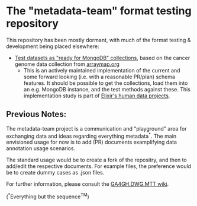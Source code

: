 The "metadata-team" format testing repository
=============================================

This repository has been mostly dormant, with much of the format testing & development being placed elsewhere:

* [Test datasets as "ready for MongoDB" collections](https://github.com/mbaudis/arraymap2ga4gh), based on the cancer genome data collection from [arraymap.org](http://arraymap.org)
    * This is an actively maintained implementation of the current and some forward looking (i.e. with a reasonable PR/plan) schema features. It should be possible to get the collections, load them into an e.g. MongoDB instance, and the test methods against these. This implementation study is part of [Elixir's human data projects](http://elixireurope.org).


Previous Notes:
---------------

The metadata-team project is a communication and "playground" area for exchanging data and ideas regarding everything metadata<sup>*</sup>. The main envisioned usage for now is to add (PR) documents examplifying data annotation usage scenarios.

The standard usage would be to create a fork of the repositry, and then to add/edit the respective documents. For example files, the preference would be to create dummy cases as <document>.json files.

For further information, please consult the [GA4GH.DWG.MTT wiki](https://github.com/ga4gh/metadata-team/wiki).


(<sup>*</sup>Everything but the sequence<sup>TM</sup>)
